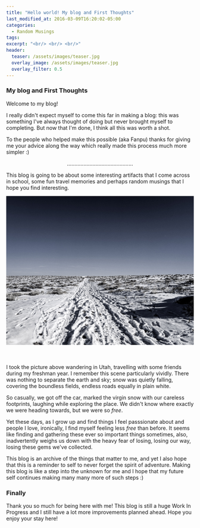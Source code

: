 ```yaml
---
title: "Hello world! My blog and First Thoughts"
last_modified_at: 2016-03-09T16:20:02-05:00
categories:
  - Random Musings
tags:
excerpt: "<br/> <br/> <br/>"
header:
  teaser: /assets/images/teaser.jpg
  overlay_image: /assets/images/teaser.jpg
  overlay_filter: 0.5
---
```



### My blog and First Thoughts


Welcome to my blog!


I really didn't expect myself to come this far in making a blog: this was something I've always thought of doing but never brought myself to completing. But now that I'm done, I think all this was worth a shot.

To the people who helped make this possible (aka Fanpu) thanks for giving me your advice along the way which really made this process much more simpler :)
<center>............................................</center>
<p></p>

This blog is going to be about some interesting artifacts that I come across in school, some fun travel memories and perhaps random musings that I hope you find interesting.

<center><img src="/assets/images/post0.jpg" width=600 height=400></center>

<br/>
<br/>


I took the picture above wandering in Utah, travelling with some friends during my freshman year. I remember this scene particularly vividly. There was nothing to separate the earth and sky; snow was quietly falling, covering the boundless fields, endless roads equally in plain white.

So casually, we got off the car, marked the virgin snow with our careless footprints, laughing while exploring the place. We didn't know where exactly we were heading towards, but we were so *free*.


Yet these days, as I grow up and find things I feel passsionate about and people I love, ironically, I find myself feeling less *free* than before. It seems like finding and gathering these ever so important things sometimes, also, inadvertently weighs us down with the heavy fear of losing, losing our way,  losing these gems we've collected.

This blog is an archive of the things that matter to me, and yet I also hope that this is a reminder to self to never forget the spirit of adventure. Making this blog is like a step into the unknown for me and I hope that my future self continues making many many more of such steps :)


### Finally

Thank you so much for being here with me! This blog is still a huge Work In Progress and I still have a lot more improvements planned ahead. Hope you enjoy your stay here!
